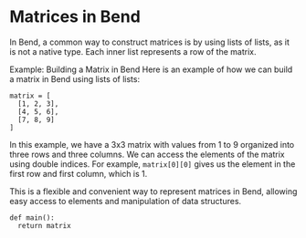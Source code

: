 # Matrices in Bend

In Bend, a common way to construct matrices is by using lists of lists, as it is not a native type. Each inner list represents a row of the matrix.

Example: Building a Matrix in Bend
Here is an example of how we can build a matrix in Bend using lists of lists:

```bend
matrix = [
  [1, 2, 3],
  [4, 5, 6],
  [7, 8, 9]
]
```

In this example, we have a 3x3 matrix with values from 1 to 9 organized into three rows and three columns. We can access the elements of the matrix using double indices. For example, `matrix[0][0]` gives us the element in the first row and first column, which is 1.

This is a flexible and convenient way to represent matrices in Bend, allowing easy access to elements and manipulation of data structures.

```bend
def main():
  return matrix
```
